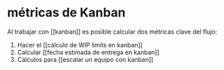 # métricas de Kanban
Al trabajar con [[kanban]] es posible calcular dos métricas clave del flujo:

1. Hacer el [[cálculo de WIP limits en kanban]]
2. Calcular [[fecha estimada de entrega en kanban]]
3. Cálculos para [[escalar un equipo con kanban]]